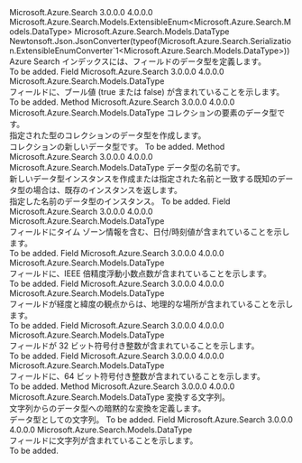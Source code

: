 <Type Name="DataType" FullName="Microsoft.Azure.Search.Models.DataType">
  <TypeSignature Language="C#" Value="public sealed class DataType : Microsoft.Azure.Search.Models.ExtensibleEnum&lt;Microsoft.Azure.Search.Models.DataType&gt;" />
  <TypeSignature Language="ILAsm" Value=".class public auto ansi sealed beforefieldinit DataType extends Microsoft.Azure.Search.Models.ExtensibleEnum`1&lt;class Microsoft.Azure.Search.Models.DataType&gt;" />
  <TypeSignature Language="DocId" Value="T:Microsoft.Azure.Search.Models.DataType" />
  <TypeSignature Language="VB.NET" Value="Public NotInheritable Class DataType&#xA;Inherits ExtensibleEnum(Of DataType)" />
  <TypeSignature Language="F#" Value="type DataType = class&#xA;    inherit ExtensibleEnum&lt;DataType&gt;" />
  <AssemblyInfo>
    <AssemblyName>Microsoft.Azure.Search</AssemblyName>
    <AssemblyVersion>3.0.0.0</AssemblyVersion>
    <AssemblyVersion>4.0.0.0</AssemblyVersion>
  </AssemblyInfo>
  <Base>
    <BaseTypeName>Microsoft.Azure.Search.Models.ExtensibleEnum&lt;Microsoft.Azure.Search.Models.DataType&gt;</BaseTypeName>
    <BaseTypeArguments>
      <BaseTypeArgument TypeParamName="T">Microsoft.Azure.Search.Models.DataType</BaseTypeArgument>
    </BaseTypeArguments>
  </Base>
  <Interfaces />
  <Attributes>
    <Attribute>
      <AttributeName>Newtonsoft.Json.JsonConverter(typeof(Microsoft.Azure.Search.Serialization.ExtensibleEnumConverter`1&lt;Microsoft.Azure.Search.Models.DataType&gt;))</AttributeName>
    </Attribute>
  </Attributes>
  <Docs>
    <summary>
            Azure Search インデックスには、フィールドのデータ型を定義します。
            </summary>
    <remarks>To be added.</remarks>
  </Docs>
  <Members>
    <Member MemberName="Boolean">
      <MemberSignature Language="C#" Value="public static readonly Microsoft.Azure.Search.Models.DataType Boolean;" />
      <MemberSignature Language="ILAsm" Value=".field public static initonly class Microsoft.Azure.Search.Models.DataType Boolean" />
      <MemberSignature Language="DocId" Value="F:Microsoft.Azure.Search.Models.DataType.Boolean" />
      <MemberSignature Language="VB.NET" Value="Public Shared ReadOnly Boolean As DataType " />
      <MemberSignature Language="F#" Value=" staticval mutable Boolean : Microsoft.Azure.Search.Models.DataType" Usage="Microsoft.Azure.Search.Models.DataType.Boolean" />
      <MemberType>Field</MemberType>
      <AssemblyInfo>
        <AssemblyName>Microsoft.Azure.Search</AssemblyName>
        <AssemblyVersion>3.0.0.0</AssemblyVersion>
        <AssemblyVersion>4.0.0.0</AssemblyVersion>
      </AssemblyInfo>
      <ReturnValue>
        <ReturnType>Microsoft.Azure.Search.Models.DataType</ReturnType>
      </ReturnValue>
      <Docs>
        <summary>
            フィールドに、ブール値 (true または false) が含まれていることを示します。
            </summary>
        <remarks>To be added.</remarks>
      </Docs>
    </Member>
    <Member MemberName="Collection">
      <MemberSignature Language="C#" Value="public static Microsoft.Azure.Search.Models.DataType Collection (Microsoft.Azure.Search.Models.DataType elementType);" />
      <MemberSignature Language="ILAsm" Value=".method public static hidebysig class Microsoft.Azure.Search.Models.DataType Collection(class Microsoft.Azure.Search.Models.DataType elementType) cil managed" />
      <MemberSignature Language="DocId" Value="M:Microsoft.Azure.Search.Models.DataType.Collection(Microsoft.Azure.Search.Models.DataType)" />
      <MemberSignature Language="VB.NET" Value="Public Shared Function Collection (elementType As DataType) As DataType" />
      <MemberSignature Language="F#" Value="static member Collection : Microsoft.Azure.Search.Models.DataType -&gt; Microsoft.Azure.Search.Models.DataType" Usage="Microsoft.Azure.Search.Models.DataType.Collection elementType" />
      <MemberType>Method</MemberType>
      <AssemblyInfo>
        <AssemblyName>Microsoft.Azure.Search</AssemblyName>
        <AssemblyVersion>3.0.0.0</AssemblyVersion>
        <AssemblyVersion>4.0.0.0</AssemblyVersion>
      </AssemblyInfo>
      <ReturnValue>
        <ReturnType>Microsoft.Azure.Search.Models.DataType</ReturnType>
      </ReturnValue>
      <Parameters>
        <Parameter Name="elementType" Type="Microsoft.Azure.Search.Models.DataType" />
      </Parameters>
      <Docs>
        <param name="elementType">コレクションの要素のデータ型です。</param>
        <summary>
            指定された型のコレクションのデータ型を作成します。
            </summary>
        <returns>コレクションの新しいデータ型です。</returns>
        <remarks>To be added.</remarks>
      </Docs>
    </Member>
    <Member MemberName="Create">
      <MemberSignature Language="C#" Value="public static Microsoft.Azure.Search.Models.DataType Create (string name);" />
      <MemberSignature Language="ILAsm" Value=".method public static hidebysig class Microsoft.Azure.Search.Models.DataType Create(string name) cil managed" />
      <MemberSignature Language="DocId" Value="M:Microsoft.Azure.Search.Models.DataType.Create(System.String)" />
      <MemberSignature Language="VB.NET" Value="Public Shared Function Create (name As String) As DataType" />
      <MemberSignature Language="F#" Value="static member Create : string -&gt; Microsoft.Azure.Search.Models.DataType" Usage="Microsoft.Azure.Search.Models.DataType.Create name" />
      <MemberType>Method</MemberType>
      <AssemblyInfo>
        <AssemblyName>Microsoft.Azure.Search</AssemblyName>
        <AssemblyVersion>3.0.0.0</AssemblyVersion>
        <AssemblyVersion>4.0.0.0</AssemblyVersion>
      </AssemblyInfo>
      <ReturnValue>
        <ReturnType>Microsoft.Azure.Search.Models.DataType</ReturnType>
      </ReturnValue>
      <Parameters>
        <Parameter Name="name" Type="System.String" />
      </Parameters>
      <Docs>
        <param name="name">データ型の名前です。</param>
        <summary>
            新しいデータ型インスタンスを作成または指定された名前と一致する既知のデータ型の場合は、既存のインスタンスを返します。
            </summary>
        <returns>指定した名前のデータ型のインスタンス。</returns>
        <remarks>To be added.</remarks>
      </Docs>
    </Member>
    <Member MemberName="DateTimeOffset">
      <MemberSignature Language="C#" Value="public static readonly Microsoft.Azure.Search.Models.DataType DateTimeOffset;" />
      <MemberSignature Language="ILAsm" Value=".field public static initonly class Microsoft.Azure.Search.Models.DataType DateTimeOffset" />
      <MemberSignature Language="DocId" Value="F:Microsoft.Azure.Search.Models.DataType.DateTimeOffset" />
      <MemberSignature Language="VB.NET" Value="Public Shared ReadOnly DateTimeOffset As DataType " />
      <MemberSignature Language="F#" Value=" staticval mutable DateTimeOffset : Microsoft.Azure.Search.Models.DataType" Usage="Microsoft.Azure.Search.Models.DataType.DateTimeOffset" />
      <MemberType>Field</MemberType>
      <AssemblyInfo>
        <AssemblyName>Microsoft.Azure.Search</AssemblyName>
        <AssemblyVersion>3.0.0.0</AssemblyVersion>
        <AssemblyVersion>4.0.0.0</AssemblyVersion>
      </AssemblyInfo>
      <ReturnValue>
        <ReturnType>Microsoft.Azure.Search.Models.DataType</ReturnType>
      </ReturnValue>
      <Docs>
        <summary>
            フィールドにタイム ゾーン情報を含む、日付/時刻値が含まれていることを示します。
            </summary>
        <remarks>To be added.</remarks>
      </Docs>
    </Member>
    <Member MemberName="Double">
      <MemberSignature Language="C#" Value="public static readonly Microsoft.Azure.Search.Models.DataType Double;" />
      <MemberSignature Language="ILAsm" Value=".field public static initonly class Microsoft.Azure.Search.Models.DataType Double" />
      <MemberSignature Language="DocId" Value="F:Microsoft.Azure.Search.Models.DataType.Double" />
      <MemberSignature Language="VB.NET" Value="Public Shared ReadOnly Double As DataType " />
      <MemberSignature Language="F#" Value=" staticval mutable Double : Microsoft.Azure.Search.Models.DataType" Usage="Microsoft.Azure.Search.Models.DataType.Double" />
      <MemberType>Field</MemberType>
      <AssemblyInfo>
        <AssemblyName>Microsoft.Azure.Search</AssemblyName>
        <AssemblyVersion>3.0.0.0</AssemblyVersion>
        <AssemblyVersion>4.0.0.0</AssemblyVersion>
      </AssemblyInfo>
      <ReturnValue>
        <ReturnType>Microsoft.Azure.Search.Models.DataType</ReturnType>
      </ReturnValue>
      <Docs>
        <summary>
            フィールドに、IEEE 倍精度浮動小数点数が含まれていることを示します。
            </summary>
        <remarks>To be added.</remarks>
      </Docs>
    </Member>
    <Member MemberName="GeographyPoint">
      <MemberSignature Language="C#" Value="public static readonly Microsoft.Azure.Search.Models.DataType GeographyPoint;" />
      <MemberSignature Language="ILAsm" Value=".field public static initonly class Microsoft.Azure.Search.Models.DataType GeographyPoint" />
      <MemberSignature Language="DocId" Value="F:Microsoft.Azure.Search.Models.DataType.GeographyPoint" />
      <MemberSignature Language="VB.NET" Value="Public Shared ReadOnly GeographyPoint As DataType " />
      <MemberSignature Language="F#" Value=" staticval mutable GeographyPoint : Microsoft.Azure.Search.Models.DataType" Usage="Microsoft.Azure.Search.Models.DataType.GeographyPoint" />
      <MemberType>Field</MemberType>
      <AssemblyInfo>
        <AssemblyName>Microsoft.Azure.Search</AssemblyName>
        <AssemblyVersion>3.0.0.0</AssemblyVersion>
        <AssemblyVersion>4.0.0.0</AssemblyVersion>
      </AssemblyInfo>
      <ReturnValue>
        <ReturnType>Microsoft.Azure.Search.Models.DataType</ReturnType>
      </ReturnValue>
      <Docs>
        <summary>
            フィールドが経度と緯度の観点からは、地理的な場所が含まれていることを示します。
            </summary>
        <remarks>To be added.</remarks>
      </Docs>
    </Member>
    <Member MemberName="Int32">
      <MemberSignature Language="C#" Value="public static readonly Microsoft.Azure.Search.Models.DataType Int32;" />
      <MemberSignature Language="ILAsm" Value=".field public static initonly class Microsoft.Azure.Search.Models.DataType Int32" />
      <MemberSignature Language="DocId" Value="F:Microsoft.Azure.Search.Models.DataType.Int32" />
      <MemberSignature Language="VB.NET" Value="Public Shared ReadOnly Int32 As DataType " />
      <MemberSignature Language="F#" Value=" staticval mutable Int32 : Microsoft.Azure.Search.Models.DataType" Usage="Microsoft.Azure.Search.Models.DataType.Int32" />
      <MemberType>Field</MemberType>
      <AssemblyInfo>
        <AssemblyName>Microsoft.Azure.Search</AssemblyName>
        <AssemblyVersion>3.0.0.0</AssemblyVersion>
        <AssemblyVersion>4.0.0.0</AssemblyVersion>
      </AssemblyInfo>
      <ReturnValue>
        <ReturnType>Microsoft.Azure.Search.Models.DataType</ReturnType>
      </ReturnValue>
      <Docs>
        <summary>
            フィールドが 32 ビット符号付き整数が含まれていることを示します。
            </summary>
        <remarks>To be added.</remarks>
      </Docs>
    </Member>
    <Member MemberName="Int64">
      <MemberSignature Language="C#" Value="public static readonly Microsoft.Azure.Search.Models.DataType Int64;" />
      <MemberSignature Language="ILAsm" Value=".field public static initonly class Microsoft.Azure.Search.Models.DataType Int64" />
      <MemberSignature Language="DocId" Value="F:Microsoft.Azure.Search.Models.DataType.Int64" />
      <MemberSignature Language="VB.NET" Value="Public Shared ReadOnly Int64 As DataType " />
      <MemberSignature Language="F#" Value=" staticval mutable Int64 : Microsoft.Azure.Search.Models.DataType" Usage="Microsoft.Azure.Search.Models.DataType.Int64" />
      <MemberType>Field</MemberType>
      <AssemblyInfo>
        <AssemblyName>Microsoft.Azure.Search</AssemblyName>
        <AssemblyVersion>3.0.0.0</AssemblyVersion>
        <AssemblyVersion>4.0.0.0</AssemblyVersion>
      </AssemblyInfo>
      <ReturnValue>
        <ReturnType>Microsoft.Azure.Search.Models.DataType</ReturnType>
      </ReturnValue>
      <Docs>
        <summary>
            フィールドに、64 ビット符号付き整数が含まれていることを示します。
            </summary>
        <remarks>To be added.</remarks>
      </Docs>
    </Member>
    <Member MemberName="op_Implicit">
      <MemberSignature Language="C#" Value="public static implicit operator Microsoft.Azure.Search.Models.DataType (string name);" />
      <MemberSignature Language="ILAsm" Value=".method public static hidebysig specialname class Microsoft.Azure.Search.Models.DataType op_Implicit(string name) cil managed" />
      <MemberSignature Language="DocId" Value="M:Microsoft.Azure.Search.Models.DataType.op_Implicit(System.String)~Microsoft.Azure.Search.Models.DataType" />
      <MemberSignature Language="VB.NET" Value="Public Shared Widening Operator CType (name As String) As DataType" />
      <MemberSignature Language="F#" Value="static member op_Implicit : string -&gt; Microsoft.Azure.Search.Models.DataType" Usage="Microsoft.Azure.Search.Models.DataType.op_Implicit name" />
      <MemberType>Method</MemberType>
      <AssemblyInfo>
        <AssemblyName>Microsoft.Azure.Search</AssemblyName>
        <AssemblyVersion>3.0.0.0</AssemblyVersion>
        <AssemblyVersion>4.0.0.0</AssemblyVersion>
      </AssemblyInfo>
      <ReturnValue>
        <ReturnType>Microsoft.Azure.Search.Models.DataType</ReturnType>
      </ReturnValue>
      <Parameters>
        <Parameter Name="name" Type="System.String" />
      </Parameters>
      <Docs>
        <param name="name">変換する文字列。</param>
        <summary>
            文字列からのデータ型への暗黙的な変換を定義します。
            </summary>
        <returns>データ型としての文字列。</returns>
        <remarks>To be added.</remarks>
      </Docs>
    </Member>
    <Member MemberName="String">
      <MemberSignature Language="C#" Value="public static readonly Microsoft.Azure.Search.Models.DataType String;" />
      <MemberSignature Language="ILAsm" Value=".field public static initonly class Microsoft.Azure.Search.Models.DataType String" />
      <MemberSignature Language="DocId" Value="F:Microsoft.Azure.Search.Models.DataType.String" />
      <MemberSignature Language="VB.NET" Value="Public Shared ReadOnly String As DataType " />
      <MemberSignature Language="F#" Value=" staticval mutable String : Microsoft.Azure.Search.Models.DataType" Usage="Microsoft.Azure.Search.Models.DataType.String" />
      <MemberType>Field</MemberType>
      <AssemblyInfo>
        <AssemblyName>Microsoft.Azure.Search</AssemblyName>
        <AssemblyVersion>3.0.0.0</AssemblyVersion>
        <AssemblyVersion>4.0.0.0</AssemblyVersion>
      </AssemblyInfo>
      <ReturnValue>
        <ReturnType>Microsoft.Azure.Search.Models.DataType</ReturnType>
      </ReturnValue>
      <Docs>
        <summary>
            フィールドに文字列が含まれていることを示します。
            </summary>
        <remarks>To be added.</remarks>
      </Docs>
    </Member>
  </Members>
</Type>